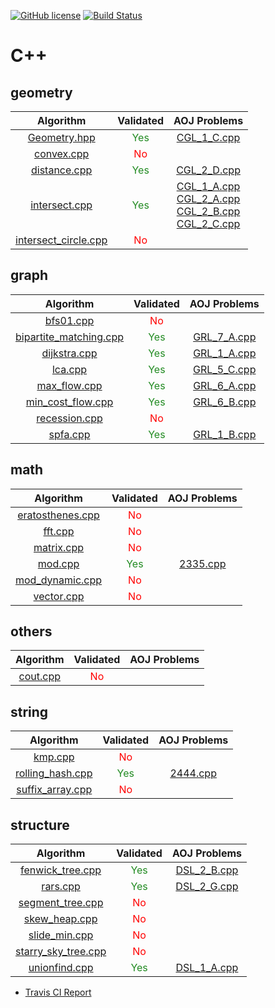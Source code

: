 [![GitHub license](https://img.shields.io/github/license/asi1024/competitive-library.svg)](https://github.com/asi1024/competitive-library/blob/master/LICENSE)
[![Build Status](https://travis-ci.org/asi1024/competitive-library.svg?branch=master)](https://travis-ci.org/asi1024/competitive-library)

# C++

## geometry
| Algorithm | Validated | AOJ Problems |
|:---------:|:---------:|:------------:|
| [Geometry.hpp](https://github.com/asi1024/competitive-library/blob/master/cpp/include/geometry/Geometry.hpp) | <font color="ForestGreen">Yes</font> | [CGL_1_C.cpp](https://github.com/asi1024/competitive-library/blob/master/cpp/src/CGL_1_C.cpp) |
| [convex.cpp](https://github.com/asi1024/competitive-library/blob/master/cpp/include/geometry/convex.cpp) | <font color="Red">No</font> |  |
| [distance.cpp](https://github.com/asi1024/competitive-library/blob/master/cpp/include/geometry/distance.cpp) | <font color="ForestGreen">Yes</font> | [CGL_2_D.cpp](https://github.com/asi1024/competitive-library/blob/master/cpp/src/CGL_2_D.cpp) |
| [intersect.cpp](https://github.com/asi1024/competitive-library/blob/master/cpp/include/geometry/intersect.cpp) | <font color="ForestGreen">Yes</font> | [CGL_1_A.cpp](https://github.com/asi1024/competitive-library/blob/master/cpp/src/CGL_1_A.cpp)<br>[CGL_2_A.cpp](https://github.com/asi1024/competitive-library/blob/master/cpp/src/CGL_2_A.cpp)<br>[CGL_2_B.cpp](https://github.com/asi1024/competitive-library/blob/master/cpp/src/CGL_2_B.cpp)<br>[CGL_2_C.cpp](https://github.com/asi1024/competitive-library/blob/master/cpp/src/CGL_2_C.cpp) |
| [intersect_circle.cpp](https://github.com/asi1024/competitive-library/blob/master/cpp/include/geometry/intersect_circle.cpp) | <font color="Red">No</font> |  |

## graph
| Algorithm | Validated | AOJ Problems |
|:---------:|:---------:|:------------:|
| [bfs01.cpp](https://github.com/asi1024/competitive-library/blob/master/cpp/include/graph/bfs01.cpp) | <font color="Red">No</font> |  |
| [bipartite_matching.cpp](https://github.com/asi1024/competitive-library/blob/master/cpp/include/graph/bipartite_matching.cpp) | <font color="ForestGreen">Yes</font> | [GRL_7_A.cpp](https://github.com/asi1024/competitive-library/blob/master/cpp/src/GRL_7_A.cpp) |
| [dijkstra.cpp](https://github.com/asi1024/competitive-library/blob/master/cpp/include/graph/dijkstra.cpp) | <font color="ForestGreen">Yes</font> | [GRL_1_A.cpp](https://github.com/asi1024/competitive-library/blob/master/cpp/src/GRL_1_A.cpp) |
| [lca.cpp](https://github.com/asi1024/competitive-library/blob/master/cpp/include/graph/lca.cpp) | <font color="ForestGreen">Yes</font> | [GRL_5_C.cpp](https://github.com/asi1024/competitive-library/blob/master/cpp/src/GRL_5_C.cpp) |
| [max_flow.cpp](https://github.com/asi1024/competitive-library/blob/master/cpp/include/graph/max_flow.cpp) | <font color="ForestGreen">Yes</font> | [GRL_6_A.cpp](https://github.com/asi1024/competitive-library/blob/master/cpp/src/GRL_6_A.cpp) |
| [min_cost_flow.cpp](https://github.com/asi1024/competitive-library/blob/master/cpp/include/graph/min_cost_flow.cpp) | <font color="ForestGreen">Yes</font> | [GRL_6_B.cpp](https://github.com/asi1024/competitive-library/blob/master/cpp/src/GRL_6_B.cpp) |
| [recession.cpp](https://github.com/asi1024/competitive-library/blob/master/cpp/include/graph/recession.cpp) | <font color="Red">No</font> |  |
| [spfa.cpp](https://github.com/asi1024/competitive-library/blob/master/cpp/include/graph/spfa.cpp) | <font color="ForestGreen">Yes</font> | [GRL_1_B.cpp](https://github.com/asi1024/competitive-library/blob/master/cpp/src/GRL_1_B.cpp) |

## math
| Algorithm | Validated | AOJ Problems |
|:---------:|:---------:|:------------:|
| [eratosthenes.cpp](https://github.com/asi1024/competitive-library/blob/master/cpp/include/math/eratosthenes.cpp) | <font color="Red">No</font> |  |
| [fft.cpp](https://github.com/asi1024/competitive-library/blob/master/cpp/include/math/fft.cpp) | <font color="Red">No</font> |  |
| [matrix.cpp](https://github.com/asi1024/competitive-library/blob/master/cpp/include/math/matrix.cpp) | <font color="Red">No</font> |  |
| [mod.cpp](https://github.com/asi1024/competitive-library/blob/master/cpp/include/math/mod.cpp) | <font color="ForestGreen">Yes</font> | [2335.cpp](https://github.com/asi1024/competitive-library/blob/master/cpp/src/2335.cpp) |
| [mod_dynamic.cpp](https://github.com/asi1024/competitive-library/blob/master/cpp/include/math/mod_dynamic.cpp) | <font color="Red">No</font> |  |
| [vector.cpp](https://github.com/asi1024/competitive-library/blob/master/cpp/include/math/vector.cpp) | <font color="Red">No</font> |  |

## others
| Algorithm | Validated | AOJ Problems |
|:---------:|:---------:|:------------:|
| [cout.cpp](https://github.com/asi1024/competitive-library/blob/master/cpp/include/others/cout.cpp) | <font color="Red">No</font> |  |

## string
| Algorithm | Validated | AOJ Problems |
|:---------:|:---------:|:------------:|
| [kmp.cpp](https://github.com/asi1024/competitive-library/blob/master/cpp/include/string/kmp.cpp) | <font color="Red">No</font> |  |
| [rolling_hash.cpp](https://github.com/asi1024/competitive-library/blob/master/cpp/include/string/rolling_hash.cpp) | <font color="ForestGreen">Yes</font> | [2444.cpp](https://github.com/asi1024/competitive-library/blob/master/cpp/src/2444.cpp) |
| [suffix_array.cpp](https://github.com/asi1024/competitive-library/blob/master/cpp/include/string/suffix_array.cpp) | <font color="Red">No</font> |  |

## structure
| Algorithm | Validated | AOJ Problems |
|:---------:|:---------:|:------------:|
| [fenwick_tree.cpp](https://github.com/asi1024/competitive-library/blob/master/cpp/include/structure/fenwick_tree.cpp) | <font color="ForestGreen">Yes</font> | [DSL_2_B.cpp](https://github.com/asi1024/competitive-library/blob/master/cpp/src/DSL_2_B.cpp) |
| [rars.cpp](https://github.com/asi1024/competitive-library/blob/master/cpp/include/structure/rars.cpp) | <font color="ForestGreen">Yes</font> | [DSL_2_G.cpp](https://github.com/asi1024/competitive-library/blob/master/cpp/src/DSL_2_G.cpp) |
| [segment_tree.cpp](https://github.com/asi1024/competitive-library/blob/master/cpp/include/structure/segment_tree.cpp) | <font color="Red">No</font> |  |
| [skew_heap.cpp](https://github.com/asi1024/competitive-library/blob/master/cpp/include/structure/skew_heap.cpp) | <font color="Red">No</font> |  |
| [slide_min.cpp](https://github.com/asi1024/competitive-library/blob/master/cpp/include/structure/slide_min.cpp) | <font color="Red">No</font> |  |
| [starry_sky_tree.cpp](https://github.com/asi1024/competitive-library/blob/master/cpp/include/structure/starry_sky_tree.cpp) | <font color="Red">No</font> |  |
| [unionfind.cpp](https://github.com/asi1024/competitive-library/blob/master/cpp/include/structure/unionfind.cpp) | <font color="ForestGreen">Yes</font> | [DSL_1_A.cpp](https://github.com/asi1024/competitive-library/blob/master/cpp/src/DSL_1_A.cpp) |

- [Travis CI Report](https://travis-ci.org/asi1024/competitive-library)
